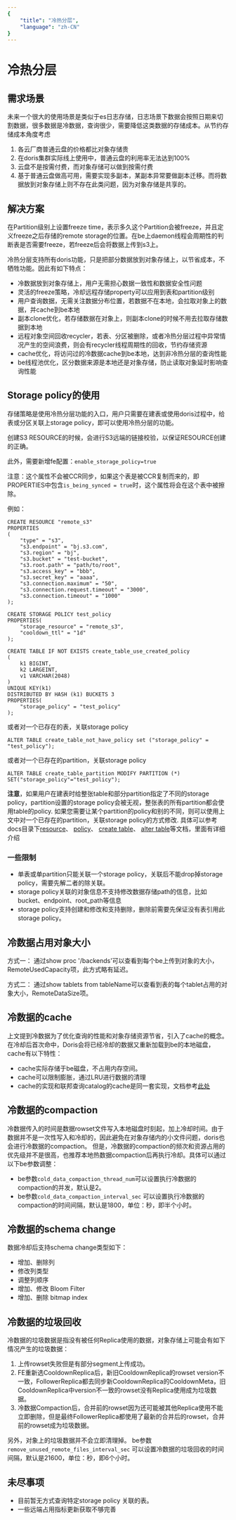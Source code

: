 ```yaml
---
{
    "title": "冷热分层",
    "language": "zh-CN"
}
---
```


<!-- 
Licensed to the Apache Software Foundation (ASF) under one
or more contributor license agreements.  See the NOTICE file
distributed with this work for additional information
regarding copyright ownership.  The ASF licenses this file
to you under the Apache License, Version 2.0 (the
"License"); you may not use this file except in compliance
with the License.  You may obtain a copy of the License at

  http://www.apache.org/licenses/LICENSE-2.0

Unless required by applicable law or agreed to in writing,
software distributed under the License is distributed on an
"AS IS" BASIS, WITHOUT WARRANTIES OR CONDITIONS OF ANY
KIND, either express or implied.  See the License for the
specific language governing permissions and limitations
under the License.
-->

# 冷热分层

## 需求场景

未来一个很大的使用场景是类似于es日志存储，日志场景下数据会按照日期来切割数据，很多数据是冷数据，查询很少，需要降低这类数据的存储成本。从节约存储成本角度考虑
1. 各云厂商普通云盘的价格都比对象存储贵
2. 在doris集群实际线上使用中，普通云盘的利用率无法达到100%
3. 云盘不是按需付费，而对象存储可以做到按需付费
4. 基于普通云盘做高可用，需要实现多副本，某副本异常要做副本迁移。而将数据放到对象存储上则不存在此类问题，因为对象存储是共享的。

## 解决方案
在Partition级别上设置freeze time，表示多久这个Partition会被freeze，并且定义freeze之后存储的remote storage的位置。在be上daemon线程会周期性的判断表是否需要freeze，若freeze后会将数据上传到s3上。

冷热分层支持所有doris功能，只是把部分数据放到对象存储上，以节省成本，不牺牲功能。因此有如下特点：

- 冷数据放到对象存储上，用户无需担心数据一致性和数据安全性问题
- 灵活的freeze策略，冷却远程存储property可以应用到表和partition级别
- 用户查询数据，无需关注数据分布位置，若数据不在本地，会拉取对象上的数据，并cache到be本地
- 副本clone优化，若存储数据在对象上，则副本clone的时候不用去拉取存储数据到本地
- 远程对象空间回收recycler，若表、分区被删除，或者冷热分层过程中异常情况产生的空间浪费，则会有recycler线程周期性的回收，节约存储资源
- cache优化，将访问过的冷数据cache到be本地，达到非冷热分层的查询性能
- be线程池优化，区分数据来源是本地还是对象存储，防止读取对象延时影响查询性能

## Storage policy的使用

存储策略是使用冷热分层功能的入口，用户只需要在建表或使用doris过程中，给表或分区关联上storage policy，即可以使用冷热分层的功能。

<version since="dev"></version> 创建S3 RESOURCE的时候，会进行S3远端的链接校验，以保证RESOURCE创建的正确。

此外，需要新增fe配置：`enable_storage_policy=true`  

注意：这个属性不会被CCR同步，如果这个表是被CCR复制而来的，即PROPERTIES中包含`is_being_synced = true`时，这个属性将会在这个表中被擦除。

例如：

```
CREATE RESOURCE "remote_s3"
PROPERTIES
(
    "type" = "s3",
    "s3.endpoint" = "bj.s3.com",
    "s3.region" = "bj",
    "s3.bucket" = "test-bucket",
    "s3.root.path" = "path/to/root",
    "s3.access_key" = "bbb",
    "s3.secret_key" = "aaaa",
    "s3.connection.maximum" = "50",
    "s3.connection.request.timeout" = "3000",
    "s3.connection.timeout" = "1000"
);

CREATE STORAGE POLICY test_policy
PROPERTIES(
    "storage_resource" = "remote_s3",
    "cooldown_ttl" = "1d"
);

CREATE TABLE IF NOT EXISTS create_table_use_created_policy 
(
    k1 BIGINT,
    k2 LARGEINT,
    v1 VARCHAR(2048)
)
UNIQUE KEY(k1)
DISTRIBUTED BY HASH (k1) BUCKETS 3
PROPERTIES(
    "storage_policy" = "test_policy"
);
```
或者对一个已存在的表，关联storage policy
```
ALTER TABLE create_table_not_have_policy set ("storage_policy" = "test_policy");
```
或者对一个已存在的partition，关联storage policy
```
ALTER TABLE create_table_partition MODIFY PARTITION (*) SET("storage_policy"="test_policy");
```
**注意**，如果用户在建表时给整张table和部分partition指定了不同的storage policy，partition设置的storage policy会被无视，整张表的所有partition都会使用table的policy. 如果您需要让某个partition的policy和别的不同，则可以使用上文中对一个已存在的partition，关联storage policy的方式修改.
具体可以参考docs目录下[resource](../sql-manual/sql-reference/Data-Definition-Statements/Create/CREATE-RESOURCE.md)、 [policy](../sql-manual/sql-reference/Data-Definition-Statements/Create/CREATE-POLICY.md)、 [create table](../sql-manual/sql-reference/Data-Definition-Statements/Create/CREATE-TABLE.md)、 [alter table](../sql-manual/sql-reference/Data-Definition-Statements/Alter/ALTER-TABLE-COLUMN.md)等文档，里面有详细介绍

### 一些限制

- 单表或单partition只能关联一个storage policy，关联后不能drop掉storage policy，需要先解二者的除关联。
- storage policy关联的对象信息不支持修改数据存储path的信息，比如bucket、endpoint、root_path等信息
- storage policy支持创建和修改和支持删除，删除前需要先保证没有表引用此storage policy。

## 冷数据占用对象大小
方式一：
通过show proc '/backends'可以查看到每个be上传到对象的大小，RemoteUsedCapacity项，此方式略有延迟。

方式二：
通过show tablets from tableName可以查看到表的每个tablet占用的对象大小，RemoteDataSize项。

## 冷数据的cache
上文提到冷数据为了优化查询的性能和对象存储资源节省，引入了cache的概念。在冷却后首次命中，Doris会将已经冷却的数据又重新加载到be的本地磁盘，cache有以下特性：
- cache实际存储于be磁盘，不占用内存空间。
- cache可以限制膨胀，通过LRU进行数据的清理
- cache的实现和联邦查询catalog的cache是同一套实现，文档参考[此处](../lakehouse/filecache.md)

## 冷数据的compaction
冷数据传入的时间是数据rowset文件写入本地磁盘时刻起，加上冷却时间。由于数据并不是一次性写入和冷却的，因此避免在对象存储内的小文件问题，doris也会进行冷数据的compaction。
但是，冷数据的compaction的频次和资源占用的优先级并不是很高，也推荐本地热数据compaction后再执行冷却。具体可以通过以下be参数调整：
- be参数`cold_data_compaction_thread_num`可以设置执行冷数据的compaction的并发，默认是2。
- be参数`cold_data_compaction_interval_sec` 可以设置执行冷数据的compaction的时间间隔，默认是1800，单位：秒，即半个小时。

## 冷数据的schema change
数据冷却后支持schema change类型如下：
- 增加、删除列
- 修改列类型
- 调整列顺序
- 增加、修改 Bloom Filter
- 增加、删除 bitmap index

## 冷数据的垃圾回收
冷数据的垃圾数据是指没有被任何Replica使用的数据，对象存储上可能会有如下情况产生的垃圾数据：
1. 上传rowset失败但是有部分segment上传成功。
2. FE重新选CooldownReplica后，新旧CooldownReplica的rowset version不一致，FollowerReplica都去同步新CooldownReplica的CooldownMeta，旧CooldownReplica中version不一致的rowset没有Replica使用成为垃圾数据。
3. 冷数据Compaction后，合并前的rowset因为还可能被其他Replica使用不能立即删除，但是最终FollowerReplica都使用了最新的合并后的rowset，合并前的rowset成为垃圾数据。

另外，对象上的垃圾数据并不会立即清理掉。
be参数`remove_unused_remote_files_interval_sec` 可以设置冷数据的垃圾回收的时间间隔，默认是21600，单位：秒，即6个小时。


## 未尽事项

- 目前暂无方式查询特定storage policy 关联的表。
- 一些远端占用指标更新获取不够完善
